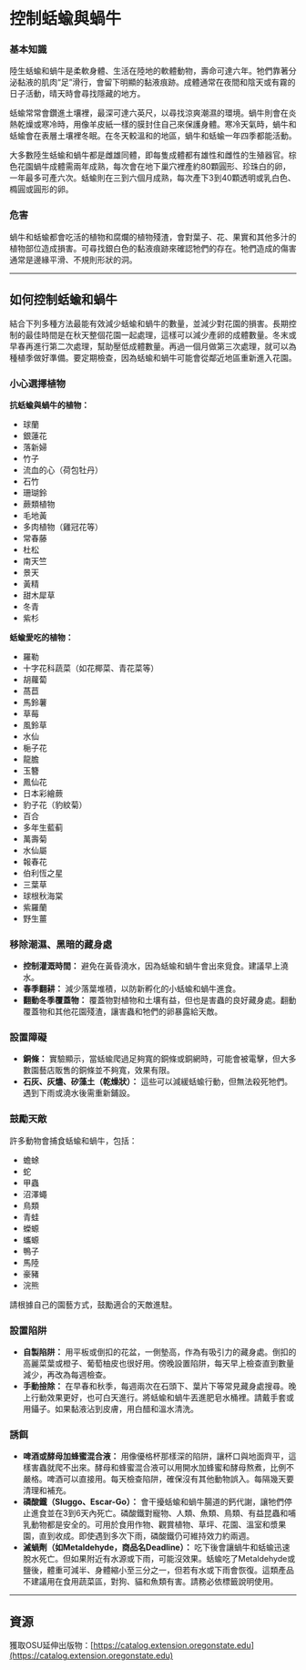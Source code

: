 # 控制蛞蝓與蝸牛

### 基本知識

陸生蛞蝓和蝸牛是柔軟身體、生活在陸地的軟體動物，壽命可達六年。牠們靠著分泌黏液的肌肉“足”滑行，會留下明顯的黏液痕跡。成體通常在夜間和陰天或有霧的日子活動，晴天時會尋找隱藏的地方。

蛞蝓常常會鑽進土壤裡，最深可達六英尺，以尋找涼爽潮濕的環境。蝸牛則會在炎熱乾燥或寒冷時，用像羊皮紙一樣的膜封住自己來保護身體。寒冷天氣時，蝸牛和蛞蝓會在表層土壤裡冬眠。在冬天較溫和的地區，蝸牛和蛞蝓一年四季都能活動。

大多數陸生蛞蝓和蝸牛都是雌雄同體，即每隻成體都有雄性和雌性的生殖器官。棕色花園蝸牛成體需兩年成熟，每次會在地下巢穴裡產約80顆圓形、珍珠白的卵，一年最多可產六次。蛞蝓則在三到六個月成熟，每次產下3到40顆透明或乳白色、橢圓或圓形的卵。

### 危害

蝸牛和蛞蝓都會吃活的植物和腐爛的植物殘渣，會對葉子、花、果實和其他多汁的植物部位造成損害。可尋找銀白色的黏液痕跡來確認牠們的存在。牠們造成的傷害通常是邊緣平滑、不規則形狀的洞。

---

## 如何控制蛞蝓和蝸牛

結合下列多種方法最能有效減少蛞蝓和蝸牛的數量，並減少對花園的損害。長期控制的最佳時間是在秋天整個花園一起處理，這樣可以減少產卵的成體數量。冬末或早春再進行第二次處理，幫助壓低成體數量。再過一個月做第三次處理，就可以為種植季做好準備。要定期檢查，因為蛞蝓和蝸牛可能會從鄰近地區重新進入花園。

### 小心選擇植物

**抗蛞蝓與蝸牛的植物：**
- 球蘭
- 銀蓮花
- 落新婦
- 竹子
- 流血的心（荷包牡丹）
- 石竹
- 珊瑚鈴
- 蕨類植物
- 毛地黃
- 多肉植物（雞冠花等）
- 常春藤
- 杜松
- 南天竺
- 景天
- 黃精
- 甜木犀草
- 冬青
- 紫杉

**蛞蝓愛吃的植物：**
- 羅勒
- 十字花科蔬菜（如花椰菜、青花菜等）
- 胡蘿蔔
- 萵苣
- 馬鈴薯
- 草莓
- 風鈴草
- 水仙
- 梔子花
- 龍膽
- 玉簪
- 鳳仙花
- 日本彩繪蕨
- 豹子花（豹紋菊）
- 百合
- 多年生藍蓟
- 萬壽菊
- 水仙屬
- 報春花
- 伯利恆之星
- 三葉草
- 球根秋海棠
- 紫羅蘭
- 野生薑

### 移除潮濕、黑暗的藏身處

- **控制灌溉時間：** 避免在黃昏澆水，因為蛞蝓和蝸牛會出來覓食。建議早上澆水。
- **春季翻耕：** 減少落葉堆積，以防新孵化的小蛞蝓和蝸牛進食。
- **翻動冬季覆蓋物：** 覆蓋物對植物和土壤有益，但也是害蟲的良好藏身處。翻動覆蓋物和其他花園殘渣，讓害蟲和牠們的卵暴露給天敵。

### 設置障礙

- **銅條：** 實驗顯示，當蛞蝓爬過足夠寬的銅條或銅網時，可能會被電擊，但大多數園藝店販售的銅條並不夠寬，效果有限。
- **石灰、灰燼、矽藻土（乾燥狀）：** 這些可以減緩蛞蝓行動，但無法殺死牠們。遇到下雨或澆水後需重新鋪設。

### 鼓勵天敵

許多動物會捕食蛞蝓和蝸牛，包括：
- 蟾蜍
- 蛇
- 甲蟲
- 沼澤蠅
- 鳥類
- 青蛙
- 蠑螈
- 蠵螈
- 鴨子
- 馬陸
- 豪豬
- 浣熊

請根據自己的園藝方式，鼓勵適合的天敵進駐。

### 設置陷阱

- **自製陷阱：** 用平板或倒扣的花盆，一側墊高，作為有吸引力的藏身處。倒扣的高麗菜葉或橙子、葡萄柚皮也很好用。傍晚設置陷阱，每天早上檢查直到數量減少，再改為每週檢查。
- **手動撿除：** 在早春和秋季，每週兩次在石頭下、葉片下等常見藏身處搜尋。晚上行動效果更好，也可白天進行。將蛞蝓和蝸牛丟進肥皂水桶裡。請戴手套或用鑷子。如果黏液沾到皮膚，用白醋和溫水清洗。

### 誘餌

- **啤酒或酵母加蜂蜜混合液：** 用像優格杯那樣深的陷阱，讓杯口與地面齊平，這樣害蟲就爬不出來。酵母和蜂蜜混合液可以用開水加蜂蜜和酵母熬煮，比例不嚴格。啤酒可以直接用。每天檢查陷阱，確保沒有其他動物誤入。每隔幾天要清理和補充。
- **磷酸鐵（Sluggo、Escar-Go）：** 會干擾蛞蝓和蝸牛腸道的鈣代謝，讓牠們停止進食並在3到6天內死亡。磷酸鐵對寵物、人類、魚類、鳥類、有益昆蟲和哺乳動物都是安全的。可用於食用作物、觀賞植物、草坪、花園、溫室和漿果園，直到收成。即使遇到多次下雨，磷酸鐵仍可維持效力約兩週。
- **滅蝸劑（如Metaldehyde，商品名Deadline）：** 吃下後會讓蝸牛和蛞蝓迅速脫水死亡。但如果附近有水源或下雨，可能沒效果。蛞蝓吃了Metaldehyde或鹽後，體重可減半、身體縮小至三分之一，但若有水或下雨會恢復。這類產品不建議用在食用蔬菜區，對狗、貓和魚類有害。請務必依標籤說明使用。

---

## 資源

獲取OSU延伸出版物：[https://catalog.extension.oregonstate.edu](https://catalog.extension.oregonstate.edu)
